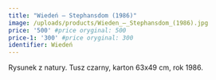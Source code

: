 ```yaml
---
title: "Wiedeń – Stephansdom (1986)"
image: /uploads/products/Wieden_–_Stephansdom_(1986).jpg
price: '500' #price oryginal: 500
price-1: '300' #price oryginal: 300
identifier: Wiedeń
---
```


Rysunek z natury. Tusz czarny, karton 63x49 cm, rok 1986.